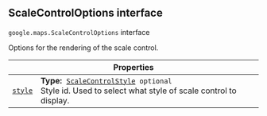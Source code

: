 
<h2 id="ScaleControlOptions">ScaleControlOptions interface</h2>
<p>
<code><span itemprop="path">google.maps</span>.<span itemprop="name">ScaleControlOptions</span></code>
interface
</p>
<p>Options for the rendering of the scale control.</p>
<div class="devsite-table-wrapper"><table class="properties responsive" summary="interface ScaleControlOptions - Properties">
<thead>
<tr><th colspan="2">Properties</th>
</tr></thead>
<tbody>
<tr id="ScaleControlOptions.style">
<td itemprop="property"><code><a class="secret-link" href="#ScaleControlOptions.style"><span>style</span></a></code></td>
<td><div><strong>Type:</strong>&nbsp; <code><a href="ScaleControlStyle.md">ScaleControlStyle</a> <span class="optional-type-annotation">optional</span></code></div>
<div class="desc">Style id. Used to select what style of scale control to display.</div></td>
</tr>
</tbody>
</table></div>
<script src="replace_links.js"></script>
